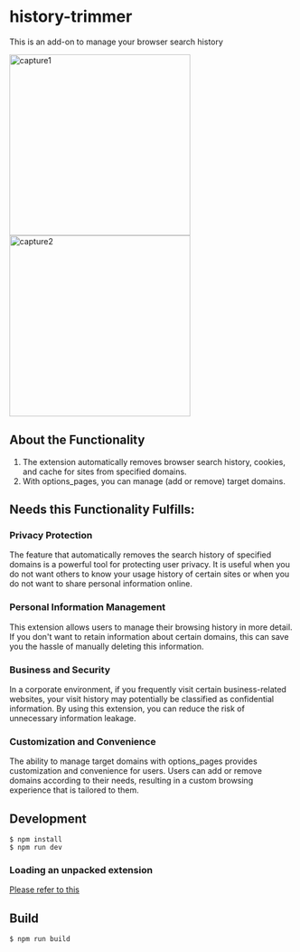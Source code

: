 # history-trimmer

This is an add-on to manage your browser search history

<img width="320" alt="capture1" src="https://github.com/aozou99/history-trimmer/assets/21310288/abd4ab10-cb1a-4104-8913-0ae0a4d171e4">
<img width="320" alt="capture2" src="https://github.com/aozou99/history-trimmer/assets/21310288/1118cb98-44f4-405d-8d62-042912823500">


## About the Functionality

1. The extension automatically removes browser search history, cookies, and cache for sites from specified domains.
1. With options_pages, you can manage (add or remove) target domains.

## Needs this Functionality Fulfills:

### Privacy Protection
The feature that automatically removes the search history of specified domains is a powerful tool for protecting user privacy. It is useful when you do not want others to know your usage history of certain sites or when you do not want to share personal information online.

### Personal Information Management
This extension allows users to manage their browsing history in more detail. If you don't want to retain information about certain domains, this can save you the hassle of manually deleting this information.

### Business and Security
In a corporate environment, if you frequently visit certain business-related websites, your visit history may potentially be classified as confidential information. By using this extension, you can reduce the risk of unnecessary information leakage.

### Customization and Convenience
The ability to manage target domains with options_pages provides customization and convenience for users. Users can add or remove domains according to their needs, resulting in a custom browsing experience that is tailored to them.

## Development

```
$ npm install
$ npm run dev
```

### Loading an unpacked extension

[Please refer to this](https://developer.chrome.com/docs/extensions/mv3/getstarted/development-basics/#load-unpacked)

## Build

```
$ npm run build
```
